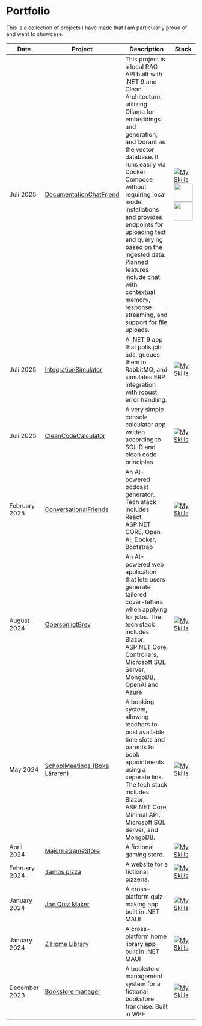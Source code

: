 # Portfolio

This is a collection of projects I have made that I am particularly proud of and want to showcase.

| Date          | Project                                                                                                      | Description                                                                                                                                                                                                            | Stack                                                                                                                     |
| ------------- | ------------------------------------------------------------------------------------------------------------ | ---------------------------------------------------------------------------------------------------------------------------------------------------------------------------------------------------------------------- | ------------------------------------------------------------------------------------------------------------------------- |
| Juli 2025 | [DocumentationChatFriend](https://github.com/josephRashidMaalouf/DocumentationChatFriend)                        | This project is a local RAG API built with .NET 9 and Clean Architecture, utilizing Ollama for embeddings and generation, and Qdrant as the vector database. It runs easily via Docker Compose without requiring local model installations and provides endpoints for uploading text and querying based on the ingested data. Planned features include chat with contextual memory, response streaming, and support for file uploads.   | [![My Skills](https://skillicons.dev/icons?i=dotnet,cs,docker&perline=2)](https://skillicons.dev) <img src="https://ih1.redbubble.net/image.5611428407.0532/raf,360x360,075,t,fafafa:ca443f4786.jpg" width="50"/> <img src="https://images.seeklogo.com/logo-png/49/1/qdrant-icon-logo-png_seeklogo-497960.png" width="50"/> |
| Juli 2025 | [IntegrationSimulator](https://github.com/josephRashidMaalouf/IntegrationSimulator)                        | A .NET 9 app that polls job ads, queues them in RabbitMQ, and simulates ERP integration with robust error handling.                                                                                                                   | [![My Skills](https://skillicons.dev/icons?i=dotnet,cs,rabbitmq,docker,sqlite&perline=2)](https://skillicons.dev) |
| Juli 2025 | [CleanCodeCalculator](https://github.com/josephRashidMaalouf/CleanCodeCalc)                        | A very simple console calculator app written according to SOLID and clean code principles                                                                                                                   | [![My Skills](https://skillicons.dev/icons?i=dotnet,cs&perline=2)](https://skillicons.dev) |
| February 2025 | [ConversationalFriends](https://github.com/josephRashidMaalouf/ConversationalFriends)                        | An AI-powered podcast generator. Tech stack includes React, ASP.NET CORE, Open AI, Docker, Bootstrap                                                                                                                   | [![My Skills](https://skillicons.dev/icons?i=react,ts,dotnet,cs,docker,html,bootstrap&perline=2)](https://skillicons.dev) |
| August 2024   | [OpersonligtBrev](https://github.com/josephRashidMaalouf/OpersonligtBrev)              | An AI-powered web application that lets users generate tailored cover-letters when applying for jobs. The tech stack includes Blazor, ASP.NET Core, Controllers, Microsoft SQL Server, MongoDB, OpenAi and Azure       | [![My Skills](https://skillicons.dev/icons?i=dotnet,cs,html,bootstrap,mongodb&perline=2)](https://skillicons.dev)         |
| May 2024      | [SchoolMeetings (Boka Läraren)](https://github.com/josephRashidMaalouf/SchoolMeetings) | A booking system, allowing teachers to post available time slots and parents to book appointments using a separate link. The tech stack includes Blazor, ASP.NET Core, Minimal API, Microsoft SQL Server, and MongoDB. | [![My Skills](https://skillicons.dev/icons?i=dotnet,cs,html,bootstrap,mongodb&perline=2)](https://skillicons.dev)         |
| April 2024    | [MajornaGameStore](https://github.com/josephRashidMaalouf/MajornaGameStore)                                  | A fictional gaming store.                                                                                                                                                                                              | [![My Skills](https://skillicons.dev/icons?i=dotnet,cs,html,bootstrap,&perline=2)](https://skillicons.dev)                |
| February 2024 | [3amos pizza](https://github.com/josephRashidMaalouf/3amospizza.github.io)                                   | A website for a fictional pizzeria.                                                                                                                                                                                    | [![My Skills](https://skillicons.dev/icons?i=html,css,js,bootstrap,&perline=2)](https://skillicons.dev)                   |
| January 2024  | [Joe Quiz Maker](https://github.com/josephRashidMaalouf/JoeQuizMaker)                                        | A cross-platform quiz-making app built in .NET MAUI                                                                                                                                                                    | [![My Skills](https://skillicons.dev/icons?i=dotnet,cs,mongodb&perline=2)](https://skillicons.dev)                        |
| January 2024  | [Z Home Library](https://github.com/josephRashidMaalouf/ZHomeLibrary)                                        | A cross-platform home library app built in .NET MAUI                                                                                                                                                                   | [![My Skills](https://skillicons.dev/icons?i=dotnet,cs,sqlite&perline=2)](https://skillicons.dev)                         |
| December 2023 | [Bookstore manager](https://github.com/josephRashidMaalouf/BookstoreManager)                                 | A bookstore management system for a fictional bookstore franchise. Built in WPF                                                                                                                                        | [![My Skills](https://skillicons.dev/icons?i=dotnet,cs&perline=2)](https://skillicons.dev)                                |


